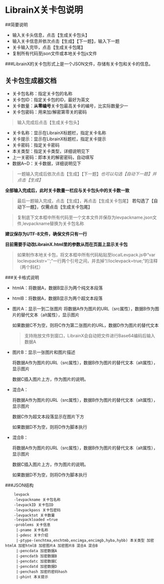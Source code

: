 ﻿LibrainX关卡包说明
==================
##简要说明
* 输入关卡头信息，点击【生成关卡包头】
* 输入关卡信息并依次点击【生成】【下一题】，输入下一题
* 关卡输入完毕，点击【生成关卡包尾】
* 复制所有代码至json文件或本地关卡包js文件

###LibrainX的关卡包形式上是一个JSON文件，存储有关卡包和关卡的信息。

关卡包生成器文档
----------------

* 关卡包名称：指定关卡包的名称
* 关卡包ID：指定关卡包的ID，最好为英文
* 关卡数量：**从零编号**关卡包最高关卡的编号，比实际数量少一
* 关卡包密码：用来加/解密第零关的密码

>输入完成后点击【生成关卡包头】

* 关卡名称：显示在LibrainX标题栏，指定关卡名称
* 关卡提示：显示在LibrainX标题栏，指定关卡提示
* 关卡密码：指定关卡密码
* 本关类型：指定关卡类型，详细说明见下
* 上一关密码：即本关的解密密码，自动填写
* 数据A~D：关卡数据，详细说明见下

>一题输入完成后依次点击【生成】【下一题】*也可以勾选【自动下一题】并点击【生成】*

**全部输入完成后，此时关卡数量一栏应与关卡包头中的关卡数一致**

>最后一题输入完成，点击【生成】，再点击【生成关卡包尾】
> **若勾选了【自动下一题】，仅需点击【生成关卡包尾】**

>复制底下文本框中所有代码至一个文本文件并保存为levpackname.json文件,levpackname替换为关卡包名称

**建议保存为UTF-8文件，确保文件只有一行**

**目前需要手动改LibrainX.html里的参数从而在页面上显示关卡包**

>如果制作本地关卡包，将文本框中所有代码粘贴至localLevpack.js中“var loclevpackstr='';”一行两个引号之间，并去掉“//loclevpack=true;”的注释（两个斜杠）


###关卡格式说明


* htmlA：将数据A，数据B显示为两个纯文本段落

* htmlB：将数据A，数据B显示为两个超文本段落

* 图片A：显示一到二张图片
	将数据A作为图片的URL（src属性），数据B作为图片的替代文本（alt属性），显示图片
	
	如果数据C不为空，则将C作为第二张图片的URL，数据D作为图片的替代文本
	
	>支持拖放文件到窗口，LibrainX会自动把文件进行Base64编码后输入数据A

* 图片B：显示一张图片和图片描述

	将数据A作为图片的URL（src属性），数据B作为图片的替代文本（alt属性），显示图片
	
	数据C插入图片上方，作为图片的说明。

* 混合A：

	将数据A作为图片的URL（src属性），数据B作为图片的替代文本（alt属性），显示图片
	
	数据C作为超文本段落显示在图片下方
	
	如果数据D不为空，则将D作为脚本执行


* 混合B：

	将数据A作为图片的URL（src属性），数据B作为图片的替代文本（alt属性），显示图片
	
	数据C插入图片上方，作为图片的说明。
	
	如果数据D不为空，则将D作为脚本执行
	


###JSON结构

		levpack
		-levpackname 关卡包名称
		-levpackID 关卡包ID
		-levpackpass 关卡包密码
		-levpacktot 关卡数量
		-levpackloaded =true
		-problems 关卡信息
		 |-pname 关卡名称
		 |-pdesc 关卡介绍
		 |-ptype-(enchtma,enchtmb,encimga,encimgb,hyba,hybb) 本关类型 加密htmlA 加密htmlB 加密图片A 加密图片B 混合A 混合B
		 |-pencdata 加密数据A
		 |-pencdatb 加密数据B
		 |-pencdatc 加密数据C
		 |-pencdatd 加密数据D
		 |-penchash 加密的密码hash
		 |-phint 本关提示
 